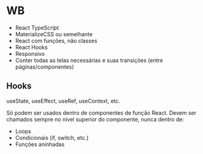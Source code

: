 # WB

- React TypeScript
- MaterializeCSS ou semelhante
- React com funções, não classes
- React Hooks
- Responsivo
- Conter todas as telas necessárias e suas transições (entre páginas/componentes)

## Hooks

useState, useEffect, useRef, useContext, etc.

Só podem ser usados dentro de componentes de função React.
Devem ser chamados sempre no nível superior do componente, nunca dentro de:

- Loops
- Condicionais (if, switch, etc.)
- Funções aninhadas

